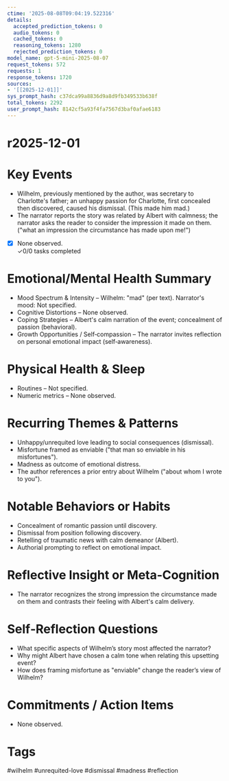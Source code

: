 ```yaml
---
ctime: '2025-08-08T09:04:19.522316'
details:
  accepted_prediction_tokens: 0
  audio_tokens: 0
  cached_tokens: 0
  reasoning_tokens: 1280
  rejected_prediction_tokens: 0
model_name: gpt-5-mini-2025-08-07
request_tokens: 572
requests: 1
response_tokens: 1720
sources:
- '[[2025-12-01]]'
sys_prompt_hash: c37dca99a8836d9a8d9fb349533b638f
total_tokens: 2292
user_prompt_hash: 8142cf5a93f4fa7567d3baf0afae6183
---
```

# r2025-12-01

# Key Events
- Wilhelm, previously mentioned by the author, was secretary to Charlotte's father; an unhappy passion for Charlotte, first concealed then discovered, caused his dismissal. (This made him mad.)
- The narrator reports the story was related by Albert with calmness; the narrator asks the reader to consider the impression it made on them. ("what an impression the circumstance has made upon me!")
- [x] None observed.  
✓0/0 tasks completed

# Emotional/Mental Health Summary
- Mood Spectrum & Intensity – Wilhelm: "mad" (per text). Narrator's mood: Not specified.
- Cognitive Distortions – None observed.
- Coping Strategies – Albert's calm narration of the event; concealment of passion (behavioral).
- Growth Opportunities / Self‑compassion – The narrator invites reflection on personal emotional impact (self‑awareness).

# Physical Health & Sleep
- Routines – Not specified.
- Numeric metrics – None observed.

# Recurring Themes & Patterns
- Unhappy/unrequited love leading to social consequences (dismissal).
- Misfortune framed as enviable ("that man so enviable in his misfortunes").
- Madness as outcome of emotional distress.
- The author references a prior entry about Wilhelm ("about whom I wrote to you").

# Notable Behaviors or Habits
- Concealment of romantic passion until discovery.
- Dismissal from position following discovery.
- Retelling of traumatic news with calm demeanor (Albert).
- Authorial prompting to reflect on emotional impact.

# Reflective Insight or Meta‑Cognition
- The narrator recognizes the strong impression the circumstance made on them and contrasts their feeling with Albert's calm delivery.

# Self‑Reflection Questions
- What specific aspects of Wilhelm’s story most affected the narrator?
- Why might Albert have chosen a calm tone when relating this upsetting event?
- How does framing misfortune as "enviable" change the reader’s view of Wilhelm?

# Commitments / Action Items
- None observed.

# Tags
#wilhelm #unrequited-love #dismissal #madness #reflection